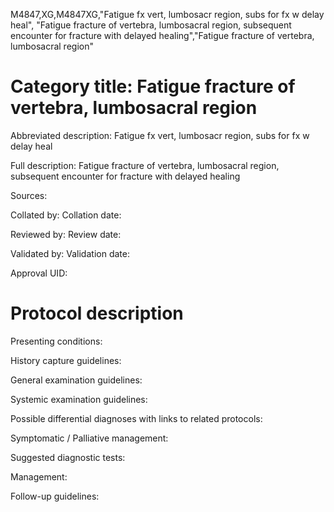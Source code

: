 M4847,XG,M4847XG,"Fatigue fx vert, lumbosacr region, subs for fx w delay heal", "Fatigue fracture of vertebra, lumbosacral region, subsequent encounter for fracture with delayed healing","Fatigue fracture of vertebra, lumbosacral region"
# Category title: Fatigue fracture of vertebra, lumbosacral region

Abbreviated description: Fatigue fx vert, lumbosacr region, subs for fx w delay heal

Full description: Fatigue fracture of vertebra, lumbosacral region, subsequent encounter for fracture with delayed healing

Sources:

Collated by:
Collation date:

Reviewed by:
Review date:

Validated by:
Validation date:

Approval UID:

# Protocol description

Presenting conditions:

History capture guidelines:

General examination guidelines:

Systemic examination guidelines:

Possible differential diagnoses with links to related protocols:

Symptomatic / Palliative management:

Suggested diagnostic tests:

Management:

Follow-up guidelines:
